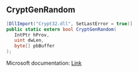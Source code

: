 ## CryptGenRandom

```csharp
[DllImport("Crypt32.dll", SetLastError = true)]
public static extern bool CryptGenRandom(
   IntPtr hProv,
   uint dwLen,
   byte[] pbBuffer
);
```

Microsoft documentation: [Link](https://docs.microsoft.com/en-us/windows/win32/api/wincrypt/nf-wincrypt-cryptgenrandom)
